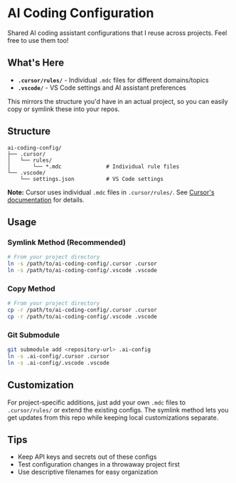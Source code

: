 # AI Coding Configuration

Shared AI coding assistant configurations that I reuse across projects. Feel free to use them too!

## What's Here

- **`.cursor/rules/`** - Individual `.mdc` files for different domains/topics
- **`.vscode/`** - VS Code settings and AI assistant preferences

This mirrors the structure you'd have in an actual project, so you can easily copy or symlink these into your repos.

## Structure

```
ai-coding-config/
├── .cursor/
│   └── rules/
│       └── *.mdc              # Individual rule files
└── .vscode/
    └── settings.json          # VS Code settings
```

**Note:** Cursor uses individual `.mdc` files in `.cursor/rules/`. See [Cursor's documentation](https://cursor.com/docs/context/rules) for details.

## Usage

### Symlink Method (Recommended)

```bash
# From your project directory
ln -s /path/to/ai-coding-config/.cursor .cursor
ln -s /path/to/ai-coding-config/.vscode .vscode
```

### Copy Method

```bash
# From your project directory
cp -r /path/to/ai-coding-config/.cursor .cursor
cp -r /path/to/ai-coding-config/.vscode .vscode
```

### Git Submodule

```bash
git submodule add <repository-url> .ai-config
ln -s .ai-config/.cursor .cursor
ln -s .ai-config/.vscode .vscode
```

## Customization

For project-specific additions, just add your own `.mdc` files to `.cursor/rules/` or extend the existing configs. The symlink method lets you get updates from this repo while keeping local customizations separate.

## Tips

- Keep API keys and secrets out of these configs
- Test configuration changes in a throwaway project first
- Use descriptive filenames for easy organization

